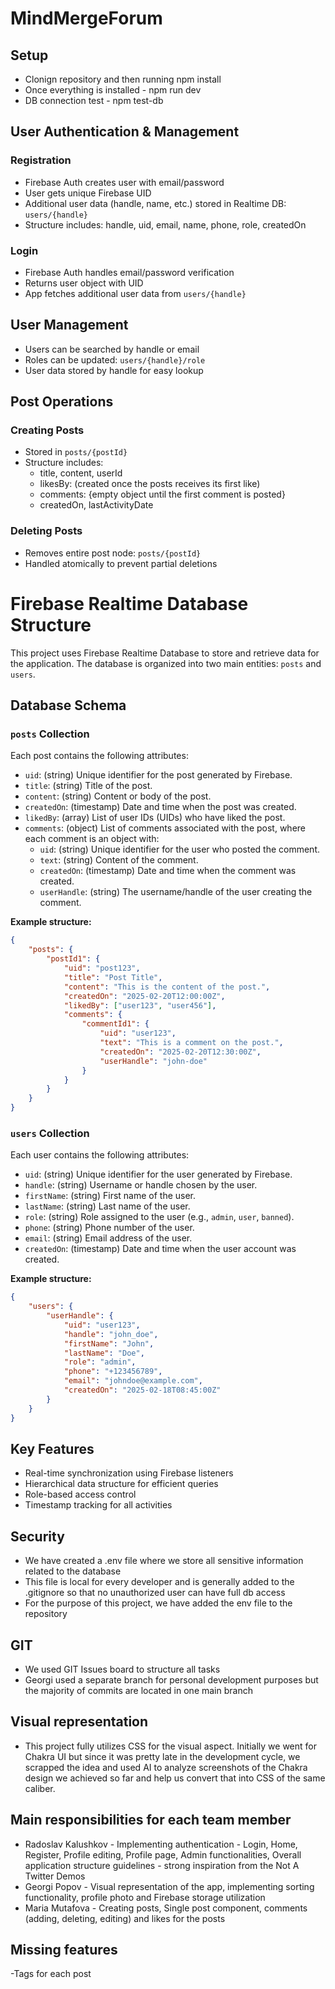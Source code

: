 # MindMergeForum

## Setup

- Clonign repository and then running npm install
- Once everything is installed - npm run dev
- DB connection test - npm test-db

## User Authentication & Management

### Registration
- Firebase Auth creates user with email/password
- User gets unique Firebase UID
- Additional user data (handle, name, etc.) stored in Realtime DB: `users/{handle}`
- Structure includes: handle, uid, email, name, phone, role, createdOn

### Login
- Firebase Auth handles email/password verification
- Returns user object with UID
- App fetches additional user data from `users/{handle}`

## User Management
- Users can be searched by handle or email
- Roles can be updated: `users/{handle}/role`
- User data stored by handle for easy lookup

## Post Operations

### Creating Posts
- Stored in `posts/{postId}`
- Structure includes:
    - title, content, userId
    - likesBy: (created once the posts receives its first like)
    - comments: {empty object until the first comment is posted}
    - createdOn, lastActivityDate

### Deleting Posts
- Removes entire post node: `posts/{postId}`
- Handled atomically to prevent partial deletions

# Firebase Realtime Database Structure

This project uses Firebase Realtime Database to store and retrieve data for the application. The database is organized into two main entities: `posts` and `users`.

## Database Schema

### `posts` Collection
Each post contains the following attributes:

- `uid`: (string) Unique identifier for the post generated by Firebase.
- `title`: (string) Title of the post.
- `content`: (string) Content or body of the post.
- `createdOn`: (timestamp) Date and time when the post was created.
- `likedBy`: (array) List of user IDs (UIDs) who have liked the post.
- `comments`: (object) List of comments associated with the post, where each comment is an object with:
    - `uid`: (string) Unique identifier for the user who posted the comment.
    - `text`: (string) Content of the comment.
    - `createdOn`: (timestamp) Date and time when the comment was created.
    - `userHandle`: (string) The username/handle of the user creating the comment.

**Example structure:**
```json
{
    "posts": {
        "postId1": {
            "uid": "post123",
            "title": "Post Title",
            "content": "This is the content of the post.",
            "createdOn": "2025-02-20T12:00:00Z",
            "likedBy": ["user123", "user456"],
            "comments": {
                "commentId1": {
                    "uid": "user123",
                    "text": "This is a comment on the post.",
                    "createdOn": "2025-02-20T12:30:00Z",
                    "userHandle": "john-doe"
                }
            }
        }
    }
}
```

### `users` Collection
Each user contains the following attributes:

- `uid`: (string) Unique identifier for the user generated by Firebase.
- `handle`: (string) Username or handle chosen by the user.
- `firstName`: (string) First name of the user.
- `lastName`: (string) Last name of the user.
- `role`: (string) Role assigned to the user (e.g., `admin`, `user`, `banned`).
- `phone`: (string) Phone number of the user.
- `email`: (string) Email address of the user.
- `createdOn`: (timestamp) Date and time when the user account was created.

**Example structure:**
```json
{
    "users": {
        "userHandle": {
            "uid": "user123",
            "handle": "john_doe",
            "firstName": "John",
            "lastName": "Doe",
            "role": "admin",
            "phone": "+123456789",
            "email": "johndoe@example.com",
            "createdOn": "2025-02-18T08:45:00Z"
        }
    }
}
```

## Key Features
- Real-time synchronization using Firebase listeners
- Hierarchical data structure for efficient queries
- Role-based access control
- Timestamp tracking for all activities

## Security

- We have created a .env file where we store all sensitive information related to the database
- This file is local for every developer and is generally added to the .gitignore so that no unauthorized user can have full db access
- For the purpose of this project, we have added the env file to the repository

## GIT

- We used GIT Issues board to structure all tasks
- Georgi used a separate branch for personal development purposes but the majority of commits are located in one main branch

## Visual representation

- This project fully utilizes CSS for the visual aspect. Initially we went for Chakra UI but since it was pretty late in the development cycle, we scrapped the idea and used AI to analyze screenshots of the Chakra design we achieved so far and help us convert that into CSS of the same caliber.

## Main responsibilities for each team member

- Radoslav Kalushkov - Implementing authentication - Login, Home, Register, Profile editing, Profile page, Admin functionalities, Overall application structure guidelines - strong inspiration from the Not A Twitter Demos
- Georgi Popov - Visual representation of the app, implementing sorting functionality, profile photo and Firebase storage utilization
- Maria Mutafova - Creating posts, Single post component, comments (adding, deleting, editing) and likes for the posts

## Missing features

-Tags for each post